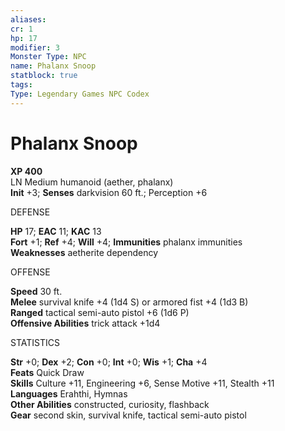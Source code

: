 ```yaml
---
aliases: 
cr: 1
hp: 17
modifier: 3
Monster Type: NPC
name: Phalanx Snoop
statblock: true
tags: 
Type: Legendary Games NPC Codex
---
```


# Phalanx Snoop

**XP 400**  
LN Medium humanoid (aether, phalanx)  
**Init** +3; **Senses** darkvision 60 ft.; Perception +6

DEFENSE

**HP** 17; **EAC** 11; **KAC** 13  
**Fort** +1; **Ref** +4; **Will** +4; **Immunities** phalanx immunities  
**Weaknesses** aetherite dependency

OFFENSE

**Speed** 30 ft.  
**Melee** survival knife +4 (1d4 S) or armored fist +4 (1d3 B)  
**Ranged** tactical semi-auto pistol +6 (1d6 P)  
**Offensive Abilities** trick attack +1d4

STATISTICS

**Str** +0; **Dex** +2; **Con** +0; **Int** +0; **Wis** +1; **Cha** +4  
**Feats** Quick Draw  
**Skills** Culture +11, Engineering +6, Sense Motive +11, Stealth +11  
**Languages** Erahthi, Hymnas  
**Other Abilities** constructed, curiosity, flashback  
**Gear** second skin, survival knife, tactical semi-auto pistol
